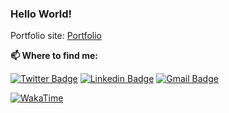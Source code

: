 ### Hello World! 

Portfolio site: [Portfolio]()

**📫 Where to find me:** 

[![Twitter Badge](https://img.shields.io/badge/-@omripk-1ca0f1?style=flat-square&labelColor=1ca0f1&logo=twitter&logoColor=white&link=https://twitter.com/omripk)](https://twitter.com/omripk) 
[![Linkedin Badge](https://img.shields.io/badge/-omripk-blue?style=flat-square&logo=Linkedin&logoColor=white&link=https://www.linkedin.com/in/omripk/)](https://www.linkedin.com/in/omripk/) 
[![Gmail Badge](https://img.shields.io/badge/-omer.ipk@gmail.com-c14438?style=flat-square&logo=Gmail&logoColor=black&link=mailto:omer.ipk@gmail.com)](mailto:omer.ipk@gmail.com)


[![WakaTime](https://wakatime.com/share/@omripk/e3b6853d-d4c2-4a68-9764-9fe61c4e5055.svg)](https://wakatime.com/share/@omripk/e3b6853d-d4c2-4a68-9764-9fe61c4e5055.svg)
